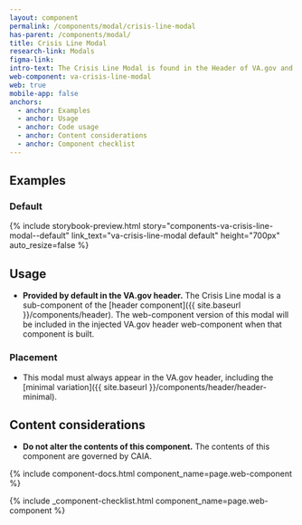 ```yaml
---
layout: component
permalink: /components/modal/crisis-line-modal
has-parent: /components/modal/
title: Crisis Line Modal
research-link: Modals
figma-link: 
intro-text: The Crisis Line Modal is found in the Header of VA.gov and provides contact information for the Veteran Crisis Line.
web-component: va-crisis-line-modal
web: true
mobile-app: false
anchors:
  - anchor: Examples
  - anchor: Usage
  - anchor: Code usage
  - anchor: Content considerations
  - anchor: Component checklist
---
```


## Examples

### Default

{% include storybook-preview.html story="components-va-crisis-line-modal--default" link_text="va-crisis-line-modal default" height="700px" auto_resize=false %}

## Usage

* **Provided by default in the VA.gov header.** The Crisis Line modal is a sub-component of the [header component]({{ site.baseurl }}/components/header). The web-component version of this modal will be included in the injected VA.gov header web-component when that component is built.

### Placement

* This modal must always appear in the VA.gov header, including the [minimal variation]({{ site.baseurl }}/components/header/header-minimal).

## Content considerations

* **Do not alter the contents of this component.** The contents of this component are governed by CAIA.

{% include component-docs.html component_name=page.web-component %}

{% include _component-checklist.html component_name=page.web-component %}